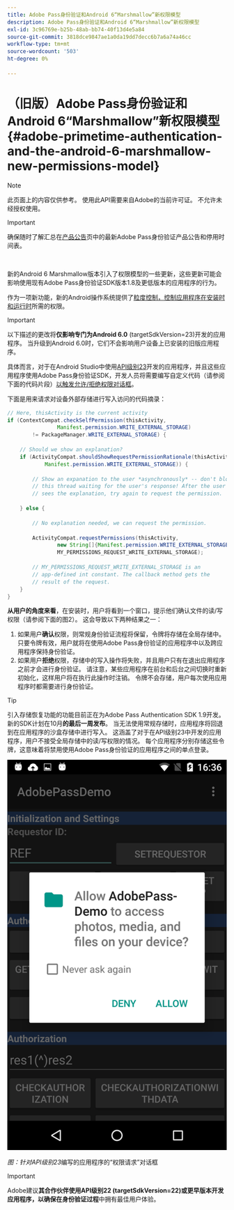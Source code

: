 ```yaml
---
title: Adobe Pass身份验证和Android 6“Marshmallow”新权限模型
description: Adobe Pass身份验证和Android 6“Marshmallow”新权限模型
exl-id: 3c96769e-b25b-48ab-bb74-40f13d4e5a84
source-git-commit: 3818dce9847ae1a0da19dd7decc6b7a6a74a46cc
workflow-type: tm+mt
source-wordcount: '503'
ht-degree: 0%

---
```


# （旧版）Adobe Pass身份验证和Android 6“Marshmallow”新权限模型 {#adobe-primetime-authentication-and-the-android-6-marshmallow-new-permissions-model}

>[!NOTE]
>
>此页面上的内容仅供参考。 使用此API需要来自Adobe的当前许可证。 不允许未经授权使用。

>[!IMPORTANT]
>
> 确保随时了解汇总在[产品公告](/help/authentication/product-announcements.md)页中的最新Adobe Pass身份验证产品公告和停用时间表。

</br>

新的Android 6 Marshmallow版本引入了权限模型的一些更新，这些更新可能会影响使用现有Adobe Pass身份验证SDK版本1.8及更低版本的应用程序的行为。

作为一项新功能，新的Android操作系统提供了[粒度控制，控制应用程序在安装时和运行时](https://developer.android.com/about/versions/marshmallow/android-6.0-changes.html)所需的权限。

>[!IMPORTANT]
>
>以下描述的更改将&#x200B;**仅影响专门为Android 6.0** (targetSdkVersion=23)开发的应用程序。 当升级到Android 6.0时，它们不会影响用户设备上已安装的旧版应用程序。


具体而言，对于在Android Studio中使用[API级别23](http://developer.android.com/sdk/api_diff/23/changes.html)开发的应用程序，并且这些应用程序使用Adobe Pass身份验证SDK，开发人员将需要编写自定义代码（请参阅下面的代码片段）[以触发允许/拒绝权限对话框](https://developer.android.com/training/permissions/requesting.html)。

下面是用来请求对设备外部存储进行写入访问的代码摘录：

```java
// Here, thisActivity is the current activity
if (ContextCompat.checkSelfPermission(thisActivity,
                Manifest.permission.WRITE_EXTERNAL_STORAGE)
        != PackageManager.WRITE_EXTERNAL_STORAGE) {

    // Should we show an explanation?
    if (ActivityCompat.shouldShowRequestPermissionRationale(thisActivity,
            Manifest.permission.WRITE_EXTERNAL_STORAGE)) {

        // Show an expanation to the user *asynchronously* -- don't block
        // this thread waiting for the user's response! After the user
        // sees the explanation, try again to request the permission.

    } else {

        // No explanation needed, we can request the permission.

        ActivityCompat.requestPermissions(thisActivity,
                new String[]{Manifest.permission.WRITE_EXTERNAL_STORAGE},
                MY_PERMISSIONS_REQUEST_WRITE_EXTERNAL_STORAGE);

        // MY_PERMISSIONS_REQUEST_WRITE_EXTERNAL_STORAGE is an
        // app-defined int constant. The callback method gets the
        // result of the request.
    }
}
```




**从用户的角度来看**，在安装时，用户将看到一个窗口，提示他们确认文件的读/写权限（请参阅下面的图2）。 这会导致以下两种结果之一：

1. 如果用户&#x200B;**确认**&#x200B;权限，则常规身份验证流程将保留，令牌将存储在全局存储中。 只要令牌有效，用户就将在使用Adobe Pass身份验证的应用程序中以及跨应用程序保持身份验证。
1. 如果用户&#x200B;**拒绝**&#x200B;权限，存储中的写入操作将失败，并且用户只有在退出应用程序之前才会进行身份验证。 请注意，某些应用程序在前台和后台之间切换时重新初始化，这样用户将在执行此操作时注销。 令牌不会存储，用户每次使用应用程序时都需要进行身份验证。


>[!TIP]
>
>引入存储恢复功能的功能目前正在为Adobe Pass Authentication SDK 1.9开发。新的SDK计划在10月&#x200B;**的最后一周发布**。 当无法使用常规存储时，应用程序将回退到在应用程序的沙盒存储中进行写入。 这涵盖了对于在API级别23中开发的应用程序，用户不接受全局存储中的读/写权限的情况。 每个应用程序分别存储这些令牌，这意味着将禁用使用Adobe Pass身份验证的应用程序之间的单点登录。


![](../../../assets/android-permissions-request.png)

*图：针对API级别23*&#x200B;编写的应用程序的“权限请求”对话框

>[!IMPORTANT]
>
> Adobe建议&#x200B;**其合作伙伴使用API级别22 (targetSdkVersion=22)或更早版本开发应用程序，以确保在身份验证过程**&#x200B;中拥有最佳用户体验。
